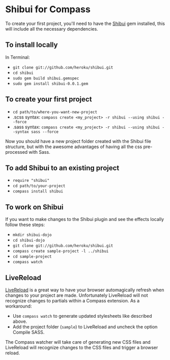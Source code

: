 Shibui for Compass
==================

To create your first project, you'll need to have the [Shibui](http://en.wikipedia.org/wiki/Shibui) gem installed, this will include all the necessary dependencies.

To install locally
------------------

In Terminal:

* `git clone git://github.com/heroku/shibui.git`
* `cd shibui`
* `sudo gem build shibui.gemspec`
* `sudo gem install shibui-0.0.1.gem`

To create your first project
----------------------------

* `cd path/to/where-you-want-new-project`
* .scss syntax: `compass create <my_project> -r shibui --using shibui --force`
* .sass syntax: `compass create <my_project> -r shibui --using shibui --syntax sass --force`

Now you should have a new project folder created with the Shibui file structure, but with the awesome advantages of having all the css pre-processed with Sass.

To add Shibui to an existing project
------------------------------------

* `require "shibui"`
* `cd path/to/your-project`
* `compass install shibui`

To work on Shibui
-----------------

If you want to make changes to the Shibui plugin and see the effects locally follow these steps:

* `mkdir shibui-dojo`
* `cd shibui-dojo`
* `git clone git://github.com/heroku/shibui.git`
* `compass create sample-project -l ../shibui`
* `cd sample-project`
* `compass watch`

LiveReload
----------

[LiveReload](http://livereload.com/) is a great way to have your browser automagically refresh when changes to your project are made. Unfortunately LiveReload will not recognize changes to partials within a Compass extension. As a workaround:

- Use `compass watch` to generate updated stylesheets like described above.
- Add the project folder (`sample`) to LiveReload and uncheck the option Compile SASS.

The Compass watcher will take care of generating new CSS files and LiveReload will recognize changes to the CSS files and trigger a browser reload.